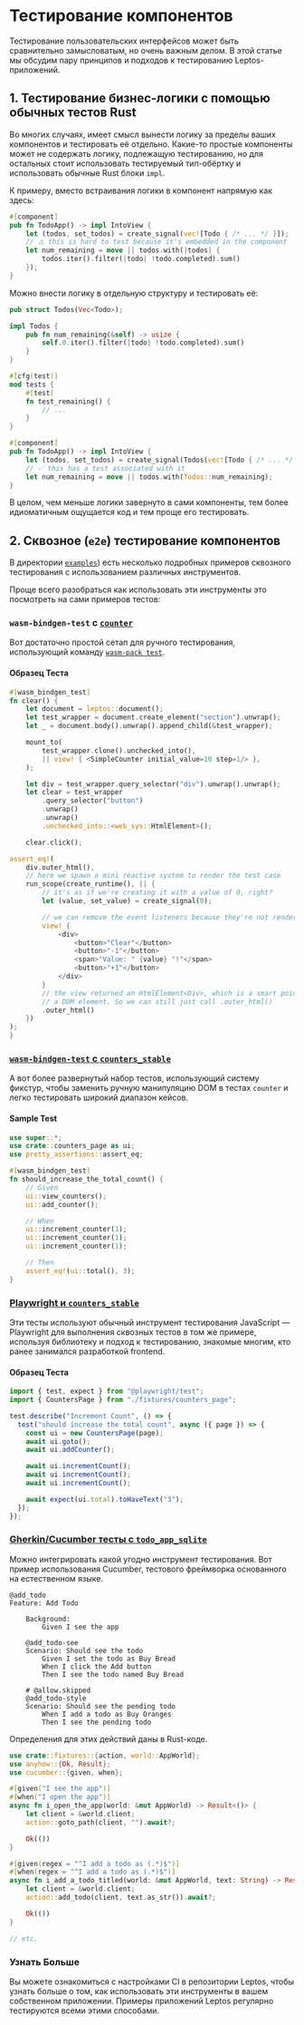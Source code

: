# Тестирование компонентов

Тестирование пользовательских интерфейсов может быть сравнительно замысловатым, но очень важным делом.
В этой статье мы обсудим пару принципов и подходов к тестированию Leptos-приложений.

## 1. Тестирование бизнес-логики с помощью обычных тестов Rust

Во многих случаях, имеет смысл вынести логику за пределы ваших компонентов и тестировать её отдельно.
Какие-то простые компоненты может не содержать логику, подлежащую тестированию, но для остальных стоит использовать
тестируемый тип-обёртку и использовать обычные Rust блоки `impl`.

К примеру, вместо встраивания логики в компонент напрямую как здесь:

```rust
#[component]
pub fn TodoApp() -> impl IntoView {
    let (todos, set_todos) = create_signal(vec![Todo { /* ... */ }]);
    // ⚠️ this is hard to test because it's embedded in the component
    let num_remaining = move || todos.with(|todos| {
        todos.iter().filter(|todo| !todo.completed).sum()
    });
}
```

Можно внести логику в отдельную структуру и тестировать её:

```rust
pub struct Todos(Vec<Todo>);

impl Todos {
    pub fn num_remaining(&self) -> usize {
        self.0.iter().filter(|todo| !todo.completed).sum()
    }
}

#[cfg(test)]
mod tests {
    #[test]
    fn test_remaining() {
        // ...
    }
}

#[component]
pub fn TodoApp() -> impl IntoView {
    let (todos, set_todos) = create_signal(Todos(vec![Todo { /* ... */ }]));
    // ✅ this has a test associated with it
    let num_remaining = move || todos.with(Todos::num_remaining);
}
```

В целом, чем меньше логики завернуто в сами компоненты, тем более идиоматичным ощущается код и тем проще его тестировать.

## 2. Сквозное (`e2e`) тестирование компонентов

В директории [`examples`](https://github.com/leptos-rs/leptos/tree/main/examples)) есть несколько подробных примеров сквозного тестирования с использованием различных инструментов.

Проще всего разобраться как использовать эти инструменты это посмотреть на сами примеров тестов:

### `wasm-bindgen-test` с [`counter`](https://github.com/leptos-rs/leptos/blob/main/examples/counter/tests/web.rs)

Вот достаточно простой сетап для ручного тестирования, использующий команду  [`wasm-pack test`](https://rustwasm.github.io/wasm-pack/book/commands/test.html).

#### Образец Теста

````rust
#[wasm_bindgen_test]
fn clear() {
    let document = leptos::document();
    let test_wrapper = document.create_element("section").unwrap();
    let _ = document.body().unwrap().append_child(&test_wrapper);

    mount_to(
        test_wrapper.clone().unchecked_into(),
        || view! { <SimpleCounter initial_value=10 step=1/> },
    );

    let div = test_wrapper.query_selector("div").unwrap().unwrap();
    let clear = test_wrapper
        .query_selector("button")
        .unwrap()
        .unwrap()
        .unchecked_into::<web_sys::HtmlElement>();

    clear.click();

assert_eq!(
    div.outer_html(),
    // here we spawn a mini reactive system to render the test case
    run_scope(create_runtime(), || {
        // it's as if we're creating it with a value of 0, right?
        let (value, set_value) = create_signal(0);

        // we can remove the event listeners because they're not rendered to HTML
        view! {
            <div>
                <button>"Clear"</button>
                <button>"-1"</button>
                <span>"Value: " {value} "!"</span>
                <button>"+1"</button>
            </div>
        }
        // the view returned an HtmlElement<Div>, which is a smart pointer for
        // a DOM element. So we can still just call .outer_html()
        .outer_html()
    })
);
}
````

### [`wasm-bindgen-test` с `counters_stable`](https://github.com/leptos-rs/leptos/tree/main/examples/counters_stable/tests/web)

А вот более развернутый набор тестов, использующий систему фикстур, чтобы заменить ручную манипуляцию DOM в тестах `counter` и легко тестировать широкий диапазон кейсов.

#### Sample Test

```rust
use super::*;
use crate::counters_page as ui;
use pretty_assertions::assert_eq;

#[wasm_bindgen_test]
fn should_increase_the_total_count() {
    // Given
    ui::view_counters();
    ui::add_counter();

    // When
    ui::increment_counter(1);
    ui::increment_counter(1);
    ui::increment_counter(1);

    // Then
    assert_eq!(ui::total(), 3);
}
```

### [Playwright и `counters_stable`](https://github.com/leptos-rs/leptos/tree/main/examples/counters_stable/e2e)

Эти тесты используют обычный инструмент тестирования JavaScript — Playwright для выполнения сквозных тестов в том же примере,
используя библиотеку и подход к тестированию, знакомые многим, кто ранее занимался разработкой frontend.

#### Образец Теста

```js
import { test, expect } from "@playwright/test";
import { CountersPage } from "./fixtures/counters_page";

test.describe("Increment Count", () => {
  test("should increase the total count", async ({ page }) => {
    const ui = new CountersPage(page);
    await ui.goto();
    await ui.addCounter();

    await ui.incrementCount();
    await ui.incrementCount();
    await ui.incrementCount();

    await expect(ui.total).toHaveText("3");
  });
});
```

### [Gherkin/Cucumber тесты с `todo_app_sqlite`](https://github.com/leptos-rs/leptos/blob/main/examples/todo_app_sqlite/e2e/README.md)

Можно интегрировать какой угодно инструмент тестирования. Вот пример использования Cucumber, тестового фреймворка основанного
на естественном языке.

```
@add_todo
Feature: Add Todo

    Background:
        Given I see the app

    @add_todo-see
    Scenario: Should see the todo
        Given I set the todo as Buy Bread
        When I click the Add button
        Then I see the todo named Buy Bread

    # @allow.skipped
    @add_todo-style
    Scenario: Should see the pending todo
        When I add a todo as Buy Oranges
        Then I see the pending todo
```

Определения для этих действий даны в Rust-коде.

```rust
use crate::fixtures::{action, world::AppWorld};
use anyhow::{Ok, Result};
use cucumber::{given, when};

#[given("I see the app")]
#[when("I open the app")]
async fn i_open_the_app(world: &mut AppWorld) -> Result<()> {
    let client = &world.client;
    action::goto_path(client, "").await?;

    Ok(())
}

#[given(regex = "^I add a todo as (.*)$")]
#[when(regex = "^I add a todo as (.*)$")]
async fn i_add_a_todo_titled(world: &mut AppWorld, text: String) -> Result<()> {
    let client = &world.client;
    action::add_todo(client, text.as_str()).await?;

    Ok(())
}

// etc.
```

### Узнать Больше

Вы можете ознакомиться с настройками CI в репозитории Leptos, чтобы узнать больше о том, как использовать эти инструменты
в вашем собственном приложении. Примеры приложений Leptos регулярно тестируются всеми этими способами.

